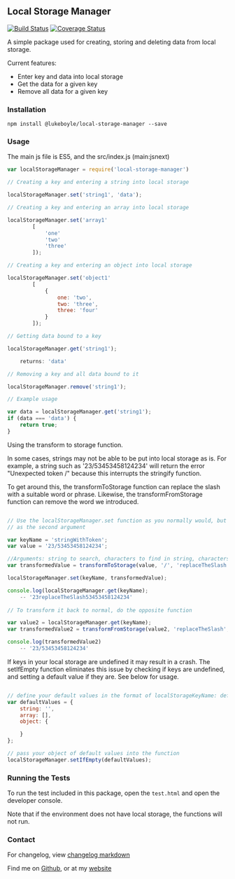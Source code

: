 ## Local Storage Manager

[![Build Status](https://travis-ci.org/3stacks/local-storage-manager.svg?branch=master)](https://travis-ci.org/3stacks/local-storage-manager)
[![Coverage Status](https://coveralls.io/repos/github/3stacks/local-storage-manager/badge.svg?branch=master)](https://coveralls.io/github/3stacks/local-storage-manager?branch=master)

A simple package used for creating, storing and deleting data from local storage.

Current features:
* Enter key and data into local storage
* Get the data for a given key
* Remove all data for a given key

### Installation

`npm install @lukeboyle/local-storage-manager --save`

### Usage

The main js file is ES5, and the src/index.js (main:jsnext) 

```javascript
var localStorageManager = require('local-storage-manager')

// Creating a key and entering a string into local storage

localStorageManager.set('string1', 'data');

// Creating a key and entering an array into local storage

localStorageManager.set('array1' 
		[ 
			'one'
			'two'
			'three'
		]);

// Creating a key and entering an object into local storage

localStorageManager.set('object1' 
		[
			{
				one: 'two',
				two: 'three',
				three: 'four'
			}	
		]);

// Getting data bound to a key

localStorageManager.get('string1');

	returns: 'data'

// Removing a key and all data bound to it

localStorageManager.remove('string1');

// Example usage

var data = localStorageManager.get('string1');
if (data === 'data') {
	return true;
}
```

Using the transform to storage function.

In some cases, strings may not be able to be put into local storage as is. 
For example, a string such as '23/53453458124234' will return the error
"Unexpected token /" because this interrupts the stringify function.

To get around this, the transformToStorage function can replace the slash with a
suitable word or phrase. Likewise, the transformFromStorage function can remove 
the word we introduced.

```javascript

// Use the localStorageManager.set function as you normally would, but use transform 
// as the second argument

var keyName = 'stringWithToken';
var value = '23/53453458124234';

//Arguments: string to search, characters to find in string, characters to replace found string with.
var transformedValue = transformToStorage(value, '/', 'replaceTheSlash');

localStorageManager.set(keyName, transformedValue);

console.log(localStorageManager.get(keyName);
	-- '23replaceTheSlash53453458124234'
	
// To transform it back to normal, do the opposite function

var value2 = localStorageManager.get(keyName);
var transformedValue2 = transformFromStorage(value2, 'replaceTheSlash', '/');

console.log(transformedValue2)
	-- '23/53453458124234'
```

If keys in your local storage are undefined it may result in a crash. The setIfEmpty function eliminates this issue by 
checking if keys are undefined, and setting a default value if they are. See below for usage.

```javascript

// define your default values in the format of localStorageKeyName: defaultValue
var defaultValues = {
	string: '',
	array: [],
	object: {

	}
};

// pass your object of default values into the function
localStorageManager.setIfEmpty(defaultValues);

```

### Running the Tests

To run the test included in this package, open the `test.html` and open the developer console.

Note that if the environment does not have local storage, the functions will not run.

### Contact

For changelog, view [changelog markdown](https://github.com/3stacks/local-storage-manager/blob/master/changelog.md "changelog")

Find me on [Github](https://github.com/3stacks/ "Github"),
or at my [website](http://lukeboyle.com "My website")
